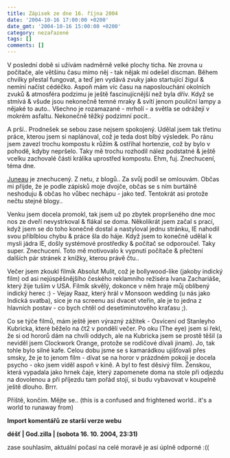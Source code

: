 ```yaml
---
title: Zápisek ze dne 16. října 2004
date: '2004-10-16 17:00:00 +0200'
date_gmt: '2004-10-16 15:00:00 +0200'
category: nezařazené
tags: []
comments: []
---
```

<p>V poslední době si užívám nadměrně velké plochy ticha. Ne zrovna u počítače, ale většinu času mimo  něj - tak nějak mi odešel discman. Během chvilky přestal fungovat, a teď jen vydává zvuky jako  startující žigul &amp; nemíní načíst cédéčko. Aspoň mám víc času na naposlouchání okolních zvuků &amp;  atmosféra podzimu je ještě fascinujícnější než byla dřív. Když se stmívá &amp; všude jsou nekonečně  temné mraky &amp; svítí jenom pouliční lampy a nějaké to auto.. Všechno je rozamazané - mrholí -  a světla se odrážejí v mokrém asfaltu. Nekonečně těžký podzimní pocit..</p>
<p>A prší.. Prodnešek se sebou zase nejsem spokojený. Udělal jsem tak třetinu práce, kterou jsem si naplánoval,  což je teda dost blbý výsledek. Po ránu jsem zavezl trochu kompostu k růžím &amp; ostříhal hortenzie,  což by bylo v pohodě, kdyby nepršelo. Taky mě trochu rozhodil nález podstatné &amp; ještě vcelku zachovalé  části králíka uprostřed kompostu. Ehm, fuj. Znechucení, téma dne.</p>
<p><a href="http://reality-show.net">Juneau</a> je znechucený. Z netu, z blogů.. Za svůj podíl se  omlouvám. Občas mi přijde, že je podle zápisků moje dvojče, občas se s ním burtálně neshoduju &amp; občas ho vůbec  nechápu - jako teď. Tentokrát asi protože nečtu stejné blogy..</p>
<p>Venku jsem docela promokl, tak jsem už po  zbytek propršeného dne moc nos ze dveří nevystrkoval  &amp; flákal se doma. Několikrát jsem začal s prací, když jsem se do toho konečně dostal a nastyloval  jednu stránku, IE nahodil svou přiblblou chybu &amp; práce šla do háje. Když jsem to konečně udělal k mysli  jádra IE, došly systémové prostředky &amp; počítač se odporoučel. Taky super. Znechucení. Toto mě motivovalo k  vypnutí počítače &amp; přečtení dalších pár stránek z knížky, kterou právě čtu..</p>
<p>Večer jsem zkoukl filmík Absolut Mulit, což je bollywood-like (jakoby indický film) od asi nejúspěšnějšího  českého reklamního režiséra Ivana Zachariáše, který žije tuším v USA. Filmík skvělý, dokonce v něm hraje můj  oblíbený indický herec :) - Vejay Raaz, který hrál v Monsoon wedding (u nás jako Indická svatba), sice je na screenu  asi dvacet vteřin, ale je to jedna z hlavních postav - co bych chtěl od desetiminutového kraťasu ;).</p>
<p>Co se týče filmů, mám ještě jeen výrazný zážitek - Osvícení od Stanleyho Kubricka, které běželo na čt2  v pondělí večer. Po oku (The eye) jsem si řekl, že si od hororů dám na chvíli oddych, ale na Kubricka jsem se prostě  těšil (a neviděl jsem Clockwork Orange, protože se rodičové dívali jinam). Jo, tak tohle bylo silné kafe.  Celou dobu jsme se s kamarádkou ujišťovali přes smsky, že je to jenom film - dívat se na horor v prázdném  pokoji je docela psycho - oko jsem viděl aspoň v kině. A byl to fest děsivý film. Ženskou, která vypadala jako  hrnek čaje, který zapomenete doma na stole při odjezdu na dovolenou a při příjezdu tam pořád stojí, si budu  vybavovat v koupelně ještě dlouho. Brrr.</p>
<p>Příště, končím. Mějte se.. (this is a confused and frightened world.. it's a world to runaway from)</p>
<div class="import-komentaru">
<p><strong>Import komentářů ze starší verze webu</strong></p>
<div class="comment">
<p style="font-weight:bold"><span class="compredmet">déšť</span> | <span class="comname">God.zilla</span> | (sobota&nbsp;16.&nbsp;10.&nbsp;2004,&nbsp;23:31)</p>
<p>zase souhlasím, aktuální počasí na celé moravě je asi úplně odporné :(( </p>
</div>
</div>
